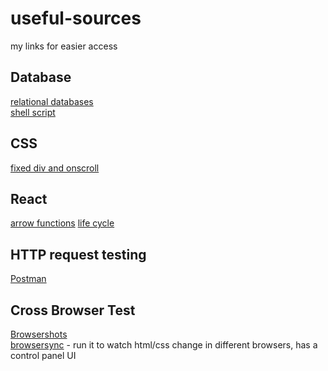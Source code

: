 # useful-sources
my links for easier access

## Database
[relational databases](http://www.oracle.com/technetwork/issue-archive/2011/11-nov/o61sql-512018.html)  
[shell script](https://www.hastac.org/blogs/joe-cutajar/2015/04/21/how-make-simple-bash-script-mac)  

## CSS
[fixed div and onscroll](http://jsfiddle.net/Re65k/1/)  

## React  
[arrow functions](https://medium.com/@machnicki/handle-events-in-react-with-arrow-functions-ede88184bbb)
[life cycle](http://busypeoples.github.io/post/react-component-lifecycle/)

## HTTP request testing 
[Postman](https://www.getpostman.com/)

## Cross Browser Test
[Browsershots](http://browsershots.org)  
[browsersync](https://www.browsersync.io/) - run it to watch html/css change in different browsers, has a control panel UI

